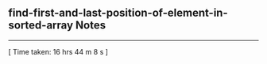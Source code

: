 <h2>find-first-and-last-position-of-element-in-sorted-array Notes</h2><hr>[ Time taken: 16 hrs 44 m 8 s ]